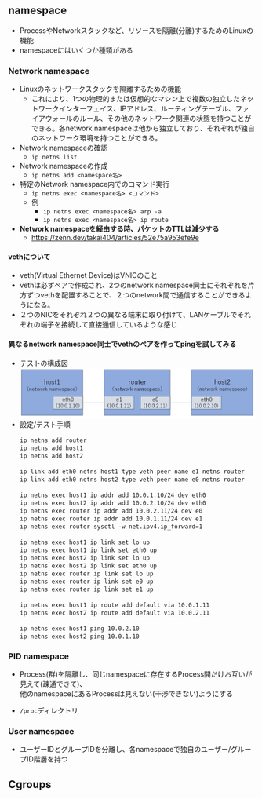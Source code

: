 ## namespace
- ProcessやNetworkスタックなど、リソースを隔離(分離)するためのLinuxの機能
- namespaceにはいくつか種類がある

### Network namespace
- Linuxのネットワークスタックを隔離するための機能
  - これにより、1つの物理的または仮想的なマシン上で複数の独立したネットワークインターフェイス、IPアドレス、ルーティングテーブル、ファイアウォールのルール、その他のネットワーク関連の状態を持つことができる。各network namespaceは他から独立しており、それぞれが独自のネットワーク環境を持つことができる。
- Network namespaceの確認
  - `ip netns list`
- Network namespaceの作成
  - `ip netns add <namespace名>`
- 特定のNetwork namespace内でのコマンド実行
  - `ip netns exec <namespace名> <コマンド>`
  - 例
    - `ip netns exec <namespace名> arp -a`
    - `ip netns exec <namespace名> ip route`
- **Network namespaceを経由する時、パケットのTTLは減少する**
  - https://zenn.dev/takai404/articles/52e75a953efe9e

#### vethについて
- veth(Virtual Ethernet Device)はVNICのこと
- vethは必ずペアで作成され、2つのnetwork namespace同士にそれぞれを片方ずつvethを配置することで、２つのnetwork間で通信することができるようになる。
- ２つのNICをそれぞれ２つの異なる端末に取り付けて、LANケーブルでそれぞれの端子を接続して直接通信しているような感じ

#### 異なるnetwork namespace同士でvethのペアを作ってpingを試してみる
- テストの構成図
  ![](./image/network_namespace_veth.jpg)
- 設定/テスト手順
  ```
  ip netns add router
  ip netns add host1
  ip netns add host2

  ip link add eth0 netns host1 type veth peer name e1 netns router
  ip link add eth0 netns host2 type veth peer name e0 netns router

  ip netns exec host1 ip addr add 10.0.1.10/24 dev eth0
  ip netns exec host2 ip addr add 10.0.2.10/24 dev eth0
  ip netns exec router ip addr add 10.0.2.11/24 dev e0
  ip netns exec router ip addr add 10.0.1.11/24 dev e1
  ip netns exec router sysctl -w net.ipv4.ip_forward=1

  ip netns exec host1 ip link set lo up
  ip netns exec host1 ip link set eth0 up
  ip netns exec host2 ip link set lo up
  ip netns exec host2 ip link set eth0 up
  ip netns exec router ip link set lo up
  ip netns exec router ip link set e0 up
  ip netns exec router ip link set e1 up

  ip netns exec host1 ip route add default via 10.0.1.11
  ip netns exec host2 ip route add default via 10.0.2.11

  ip netns exec host1 ping 10.0.2.10
  ip netns exec host2 ping 10.0.1.10
  ```

### PID namespace
- Process(群)を隔離し、同じnamespaceに存在するProcess間だけお互いが見えて(疎通できて)、  
  他のnamespaceにあるProcessは見えない(干渉できない)ようにする

- `/proc`ディレクトリ

### User namespace
- ユーザーIDとグループIDを分離し、各namespaceで独自のユーザー/グループID階層を持つ

## Cgroups




